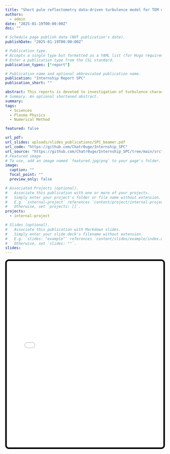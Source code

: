 ```yaml
---
title: "Short pule reflectometry data-driven turbulence model for TEM mode in tokamaks"
authors:
  - admin
date: "2025-01-19T00:00:00Z"
doi: ""

# Schedule page publish date (NOT publication's date).
publishDate: "2025-01-19T00:00:00Z"

# Publication type.
# Accepts a single type but formatted as a YAML list (for Hugo requirements).
# Enter a publication type from the CSL standard.
publication_types: ["report"]

# Publication name and optional abbreviated publication name.
publication: "Internship Report SPC"
publication_short: ""

abstract: This reports is devoted to investigation of turbulence characteristics in the TCV tokamak using Short Pulse Reflectometry diagnostic and Machine Learning approach, focusing on Trapped Electron Mode (TEM) instabilities and their impact on radial transport. A 1D model initially provided insights, but a 2D model was developed to better account for curvature, incidence angle, and scattering effects. Using extensive CUWA code simulations, datasets were generated for both Gaussian and power spectrum turbulence structures accounting for various simulation parameters like the position of the cut-off the structures of turbulences. The 2D model achieved R2 scores of 0.92 for Gaussian and 0.89 for power spectrum tests, outperforming deeper neural networks. It effectively managed non-linear effects, delay characteristics, and cut-off layer shifts.
# Summary. An optional shortened abstract.
summary:
tags:
  - Sciences
  - Plasma Physics
  - Numerical Method

featured: false

url_pdf:
url_slides: uploads/slides_publications/SPC_beamer.pdf
url_code: "https://github.com/Chatr0uge/Internship_SPC"
url_source: "https://github.com/Chatr0uge/Internship_SPC/tree/main/src"
# Featured image
# To use, add an image named `featured.jpg/png` to your page's folder.
image:
  caption: ""
  focal_point: ""
  preview_only: false

# Associated Projects (optional).
#   Associate this publication with one or more of your projects.
#   Simply enter your project's folder or file name without extension.
#   E.g. `internal-project` references `content/project/internal-project/index.md`.
#   Otherwise, set `projects: []`.
projects:
  - internal-project

# Slides (optional).
#   Associate this publication with Markdown slides.
#   Simply enter your slide deck's filename without extension.
#   E.g. `slides: "example"` references `content/slides/example/index.md`.
#   Otherwise, set `slides: ""`.
slides:
---
```




<iframe
  src="SPC.pdf"
  style="
    width: 100%;
    height: 600px;
    border: 5px solid #000;      /* black border, 5px thick */
    border-radius: 12px;         /* rounded corners */
    overflow: hidden;            /* clip any overflowing PDF content */
  "
  webkitallowfullscreen
  mozallowfullscreen
  allowfullscreen>
</iframe>